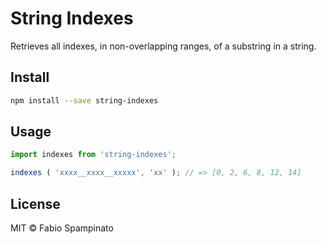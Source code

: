 # String Indexes

Retrieves all indexes, in non-overlapping ranges, of a substring in a string.

## Install

```sh
npm install --save string-indexes
```

## Usage

```ts
import indexes from 'string-indexes';

indexes ( 'xxxx__xxxx__xxxxx', 'xx' ); // => [0, 2, 6, 8, 12, 14]
```

## License

MIT © Fabio Spampinato
